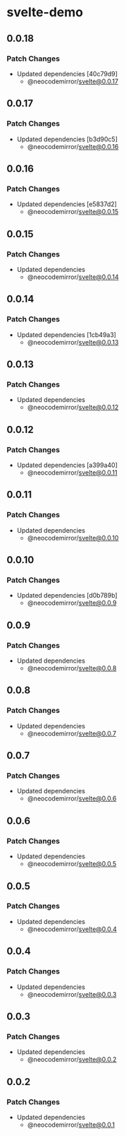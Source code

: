 # svelte-demo

## 0.0.18

### Patch Changes

- Updated dependencies [40c79d9]
  - @neocodemirror/svelte@0.0.17

## 0.0.17

### Patch Changes

- Updated dependencies [b3d90c5]
  - @neocodemirror/svelte@0.0.16

## 0.0.16

### Patch Changes

- Updated dependencies [e5837d2]
  - @neocodemirror/svelte@0.0.15

## 0.0.15

### Patch Changes

- Updated dependencies
  - @neocodemirror/svelte@0.0.14

## 0.0.14

### Patch Changes

- Updated dependencies [1cb49a3]
  - @neocodemirror/svelte@0.0.13

## 0.0.13

### Patch Changes

- Updated dependencies
  - @neocodemirror/svelte@0.0.12

## 0.0.12

### Patch Changes

- Updated dependencies [a399a40]
  - @neocodemirror/svelte@0.0.11

## 0.0.11

### Patch Changes

- Updated dependencies
  - @neocodemirror/svelte@0.0.10

## 0.0.10

### Patch Changes

- Updated dependencies [d0b789b]
  - @neocodemirror/svelte@0.0.9

## 0.0.9

### Patch Changes

- Updated dependencies
  - @neocodemirror/svelte@0.0.8

## 0.0.8

### Patch Changes

- Updated dependencies
  - @neocodemirror/svelte@0.0.7

## 0.0.7

### Patch Changes

- Updated dependencies
  - @neocodemirror/svelte@0.0.6

## 0.0.6

### Patch Changes

- Updated dependencies
  - @neocodemirror/svelte@0.0.5

## 0.0.5

### Patch Changes

- Updated dependencies
  - @neocodemirror/svelte@0.0.4

## 0.0.4

### Patch Changes

- Updated dependencies
  - @neocodemirror/svelte@0.0.3

## 0.0.3

### Patch Changes

- Updated dependencies
  - @neocodemirror/svelte@0.0.2

## 0.0.2

### Patch Changes

- Updated dependencies
  - @neocodemirror/svelte@0.0.1
